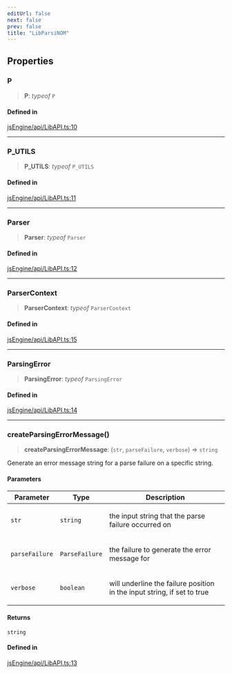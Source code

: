 ```yaml
---
editUrl: false
next: false
prev: false
title: "LibParsiNOM"
---
```


## Properties

### P

> **P**: *typeof* `P`

#### Defined in

[jsEngine/api/LibAPI.ts:10](https://github.com/mProjectsCode/obsidian-js-engine-plugin/blob/b03cdc5d89f9f492e8ccbc5d6a798fe7e18efd5e/jsEngine/api/LibAPI.ts#L10)

***

### P\_UTILS

> **P\_UTILS**: *typeof* `P_UTILS`

#### Defined in

[jsEngine/api/LibAPI.ts:11](https://github.com/mProjectsCode/obsidian-js-engine-plugin/blob/b03cdc5d89f9f492e8ccbc5d6a798fe7e18efd5e/jsEngine/api/LibAPI.ts#L11)

***

### Parser

> **Parser**: *typeof* `Parser`

#### Defined in

[jsEngine/api/LibAPI.ts:12](https://github.com/mProjectsCode/obsidian-js-engine-plugin/blob/b03cdc5d89f9f492e8ccbc5d6a798fe7e18efd5e/jsEngine/api/LibAPI.ts#L12)

***

### ParserContext

> **ParserContext**: *typeof* `ParserContext`

#### Defined in

[jsEngine/api/LibAPI.ts:15](https://github.com/mProjectsCode/obsidian-js-engine-plugin/blob/b03cdc5d89f9f492e8ccbc5d6a798fe7e18efd5e/jsEngine/api/LibAPI.ts#L15)

***

### ParsingError

> **ParsingError**: *typeof* `ParsingError`

#### Defined in

[jsEngine/api/LibAPI.ts:14](https://github.com/mProjectsCode/obsidian-js-engine-plugin/blob/b03cdc5d89f9f492e8ccbc5d6a798fe7e18efd5e/jsEngine/api/LibAPI.ts#L14)

***

### createParsingErrorMessage()

> **createParsingErrorMessage**: (`str`, `parseFailure`, `verbose`) => `string`

Generate an error message string for a parse failure on a specific string.

#### Parameters

<table>
<thead>
<tr>
<th>Parameter</th>
<th>Type</th>
<th>Description</th>
</tr>
</thead>
<tbody>
<tr>
<td>

`str`

</td>
<td>

`string`

</td>
<td>

the input string that the parse failure occurred on

</td>
</tr>
<tr>
<td>

`parseFailure`

</td>
<td>

`ParseFailure`

</td>
<td>

the failure to generate the error message for

</td>
</tr>
<tr>
<td>

`verbose`

</td>
<td>

`boolean`

</td>
<td>

will underline the failure position in the input string, if set to true

</td>
</tr>
</tbody>
</table>

#### Returns

`string`

#### Defined in

[jsEngine/api/LibAPI.ts:13](https://github.com/mProjectsCode/obsidian-js-engine-plugin/blob/b03cdc5d89f9f492e8ccbc5d6a798fe7e18efd5e/jsEngine/api/LibAPI.ts#L13)
